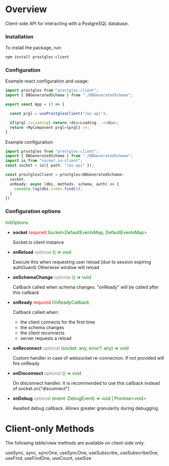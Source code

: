 # Overview
Client-side API for interacting with a PostgreSQL database.

### Installation
To install the package, run:
```bash
npm install prostgles-client
```

### Configuration
Example react configuration and usage:
```typescript
import prostgles from "prostgles-client";
import { DBGeneratedSchema } from "./DBGeneratedSchema";

export const App = () => {

  const prgl = useProstglesClient("/ws-api");

  if(prgl.isLoading) return <div>Loading...</div>;
  return <MyComponent prgl={prgl} />;
}
```

Example configuration:
```typescript
import prostgles from "prostgles-client";
import { DBGeneratedSchema } from "./DBGeneratedSchema";
import io from "socket.io-client";
const socket = io({ path: "/ws-api" });

const prostglesClient = prostgles<DBGeneratedSchema>
  socket,
  onReady: async (dbs, methods, schema, auth) => {
    console.log(dbs.items.find());
  }
})
```

### Configuration options
<span style="color: green;">InitOptions</span>
  - **socket** <span style="color: red">required</span> <span style="color: green;">Socket&lt;DefaultEventsMap, DefaultEventsMap&gt;</span>

    Socket.io client instance
  - **onReload** <span style="color: grey">optional</span> <span style="color: green;">() =&gt; void</span>

    Execute this when requesting user reload (due to session expiring authGuard)
    Otherwise window will reload
  - **onSchemaChange** <span style="color: grey">optional</span> <span style="color: green;">() =&gt; void</span>

    Callback called when schema changes.
    "onReady" will be called after this callback
  - **onReady** <span style="color: red">required</span> <span style="color: green;">OnReadyCallback</span>

    Callback called when:
    - the client connects for the first time
    - the schema changes
    - the client reconnects
    - server requests a reload
  - **onReconnect** <span style="color: grey">optional</span> <span style="color: green;">(socket: any, error?: any) =&gt; void</span>

    Custom handler in case of websocket re-connection.
    If not provided will fire onReady
  - **onDisconnect** <span style="color: grey">optional</span> <span style="color: green;">() =&gt; void</span>

    On disconnect handler.
    It is recommended to use this callback instead of socket.on("disconnect")
  - **onDebug** <span style="color: grey">optional</span> <span style="color: green;">(event: DebugEvent) =&gt; void | Promise&lt;void&gt;</span>

    Awaited debug callback.
    Allows greater granularity during debugging.

# Client-only Methods

The following table/view methods are available on client-side only.

useSync, sync, syncOne, useSyncOne, useSubscribe, useSubscribeOne, useFind, useFindOne, useCount, useSize